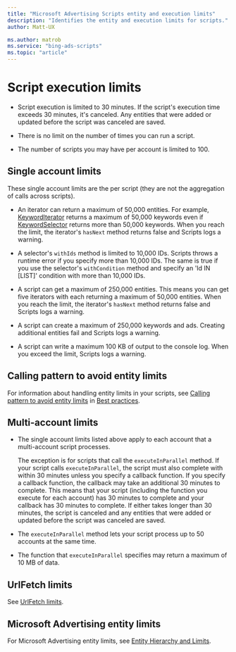 ```yaml
---
title: "Microsoft Advertising Scripts entity and execution limits"
description: "Identifies the entity and execution limits for scripts."
author: Matt-UX

ms.author: matrob
ms.service: "bing-ads-scripts"
ms.topic: "article"
---
```


# Script execution limits

- Script execution is limited to 30 minutes. If the script's execution time exceeds 30 minutes, it's canceled. Any entities that were added or updated before the script was canceled are saved.  
  
- There is no limit on the number of times you can run a script.  
  
- The number of scripts you may have per account is limited to 100.


## Single account limits

These single account limits are the per script (they are not the aggregation of calls across scripts).

- An iterator can return a maximum of 50,000 entities. For example, [KeywordIterator](../reference/KeywordIterator.md) returns a maximum of 50,000 keywords even if [KeywordSelector](../reference/KeywordSelector.md) returns more than 50,000 keywords. When you reach the limit, the iterator's `hasNext` method returns false and Scripts logs a warning.  
  
- A selector's `withIds` method is limited to 10,000 IDs. Scripts throws a runtime error if you specify more than 10,000 IDs. The same is true if you use the selector's `withCondition` method and specify an 'Id IN [LIST]' condition with more than 10,000 IDs.  
  
- A script can get a maximum of 250,000 entities. This means you can get five iterators with each returning a maximum of 50,000 entities. When you reach the limit, the iterator's `hasNext` method returns false and Scripts logs a warning.  
  
- A script can create a maximum of 250,000 keywords and ads. Creating additional entities fail and Scripts logs a warning.  
  
- A script can write a maximum 100 KB of output to the console log. When you exceed the limit, Scripts logs a warning.


## Calling pattern to avoid entity limits

For information about handling entity limits in your scripts, see [Calling pattern to avoid entity limits](best-practices.md#calling-pattern-to-avoid-entity-limits) in [Best practices](best-practices.md).
 

## Multi-account limits

- The single account limits listed above apply to each account that a multi-account script processes.  

  The exception is for scripts that call the `executeInParallel` method. If your script calls `executeInParallel`, the script must also complete with within 30 minutes unless you specify a callback function. If you specify a callback function, the callback may take an additional 30 minutes to complete. This means that your script (including the function you execute for each account) has 30 minutes to complete and your callback has 30 minutes to complete. If either takes longer than 30 minutes, the script is canceled and any entities that were added or updated before the script was canceled are saved.  

- The `executeInParallel` method lets your script process up to 50 accounts at the same time.  
    
- The function that `executeInParallel` specifies may return a maximum of 10 MB of data.


## UrlFetch limits

See [UrlFetch limits](urlfetch-limits.md).


## Microsoft Advertising entity limits

For Microsoft Advertising entity limits, see [Entity Hierarchy and Limits](/advertising/guides/entity-hierarchy-limits).

